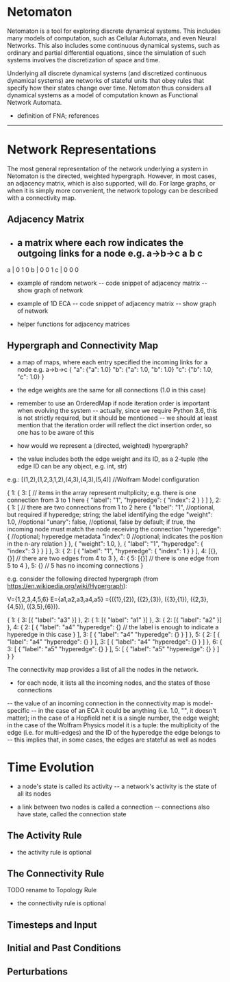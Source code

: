 Netomaton
=========

Netomaton is a tool for exploring discrete dynamical systems. This includes many models of computation, such as 
Cellular Automata, and even Neural Networks. This also includes some continuous dynamical systems, such as ordinary 
and partial differential equations, since the simulation of such systems involves the discretization of space and time.

Underlying all discrete dynamical systems (and discretized continuous dynamical systems) are networks of stateful units
that obey rules that specify how their states change over time. Netomaton thus considers all dynamical systems as 
a model of computation known as Functional Network Automata.

- definition of FNA; references

-------------

# Network Representations

The most general representation of the network underlying a system in Netomaton is the directed, weighted hypergraph. 
However, in most cases, an adjacency matrix, which is also supported, will do. For large graphs, or when it is simply 
more convenient, the network topology can be described with a connectivity map.

## Adjacency Matrix

- a matrix where each row indicates the outgoing links for a node
e.g. a->b->c
    a  b  c
  ---------
a | 0  1  0
b | 0  0  1
c | 0  0  0

- example of random network
-- code snippet of adjacency matrix
-- show graph of network

- example of 1D ECA
-- code snippet of adjacency matrix
-- show graph of network

- helper functions for adjacency matrices

## Hypergraph and Connectivity Map

- a map of maps, where each entry specified the incoming links for a node
e.g. a->b->c
{
  "a": {"a": 1.0}
  "b": {"a": 1.0, "b": 1.0}
  "c": {"b": 1.0, "c": 1.0}
}
- the edge weights are the same for all connections (1.0 in this case)

- remember to use an OrderedMap if node iteration order is important when evolving the system
-- actually, since we require Python 3.6, this is not strictly required, but it should be mentioned
-- we should at least mention that the iteration order will reflect the dict insertion order, so one has to be aware of this

- how would we represent a (directed, weighted) hypergraph?
- the value includes both the edge weight and its ID, as a 2-tuple (the edge ID can be any object, e.g. int, str)

e.g.: [(1,2),(1,2,3,1,2),(4,3),(4,3),(5,4)]  //Wolfram Model configuration

{
	1: {
		3: [                      // items in the array represent multplicity; e.g. there is one connection from 3 to 1 here
			{
				"label": "1",
				"hyperedge": {
					"index": 2
				}
			}
		]
	},
	2: {
		1: [                      // there are two connections from 1 to 2 here
			{
				"label": "1",     //optional, but required if hyperedge; string; the label identifying the edge
				"weight": 1.0,    //optional
				"unary": false,   //optional, false by default; if true, the incoming node must match the node receiving the connection
				"hyperedge": {    //optional; hyperedge metadata
					"index": 0       //optional; indicates the position in the n-ary relation
				}
			},
			{
				"weight": 1.0,
			},
			{
				"label": "1",
				"hyperedge": {
					"index": 3
				}
			}
		]
	},
	3: {
		2: [
			{
				"label": "1",
				"hyperedge": {
					"index": 1
				}
			}
		],
		4: [{}, {}]               // there are two edges from 4 to 3
	},
	4: {
		5: [{}]                   // there is one edge from 5 to 4
	},
	5: {}                         // 5 has no incoming connections
}


e.g. consider the following directed hypergraph (from https://en.wikipedia.org/wiki/Hypergraph):

V={1,2,3,4,5,6} 
E={a1,a2,a3,a4,a5}
 ={({1},{2}), ({2},{3}), ({3},{1}), ({2,3},{4,5}), ({3,5},{6})}.

{
  1: {
  	3: [{
  		"label": "a3"
  	}]
  },
  2: {
  	1: [{
  		"label": "a1"
  	}]
  },
  3: {
  	2: [{
  		"label": "a2"
  	}]
  },
  4: {
  	2: [
  		{
  			"label": "a4"
  			"hyperedge": {}  // the label is enough to indicate a hyperedge in this case
  		}
  	],
  	3: [
  		{
  			"label": "a4"
  			"hyperedge": {}	
  		}
  	]
  },
  5: {
  	2: [
  		{
  			"label": "a4"
  			"hyperedge": {}
  		}
  	],
  	3: [
  		{
  			"label": "a4"
  			"hyperedge": {}	
  		}
  	]
  },
  6: {
  	3: [
  		{
  			"label": "a5"
  			"hyperedge": {}	
  		}
  	], 
  	5: [
  		{
  			"label": "a5"
  			"hyperedge": {}	
  		}
  	]
  }
}

The connectivity map provides a list of all the nodes in the network.
- for each node, it lists all the incoming nodes, and the states of those connections

-- the value of an incoming connection in the connectivity map is model-specific
-- in the case of an ECA it could be anything (i.e. 1.0, "", it doesn't matter); in the case of a Hopfield net it is
   a single number, the edge weight; in the case of the Wolfram Physics model it is a tuple: the multiplicity of the 
   edge (i.e. for multi-edges) and the ID of the hyperedge the edge belongs to
-- this implies that, in some cases, the edges are stateful as well as nodes

# Time Evolution

- a node's state is called its activity
-- a network's activity is the state of all its nodes

- a link between two nodes is called a connection
-- connections also have state, called the connection state

## The Activity Rule

- the activity rule is optional

## The Connectivity Rule

TODO rename to Topology Rule

- the connectivity rule is optional

## Timesteps and Input

## Initial and Past Conditions

## Perturbations
